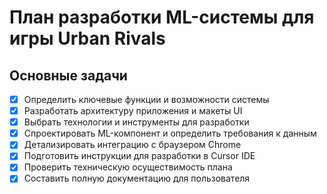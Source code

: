 # План разработки ML-системы для игры Urban Rivals

## Основные задачи
- [x] Определить ключевые функции и возможности системы
- [x] Разработать архитектуру приложения и макеты UI
- [x] Выбрать технологии и инструменты для разработки
- [x] Спроектировать ML-компонент и определить требования к данным
- [x] Детализировать интеграцию с браузером Chrome
- [x] Подготовить инструкции для разработки в Cursor IDE
- [x] Проверить техническую осуществимость плана
- [x] Составить полную документацию для пользователя

